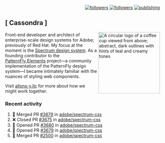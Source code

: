 <p align="right"><a rel="me" href="https://front-end.social/@castastrophe">
    <img alt="followers" title="Follow me on Mastodon" src="https://img.shields.io/mastodon/follow/109297102751309835?domain=https%3A%2F%2Ffront-end.social&label=Follow&logo=mastodon&logoColor=white&style=for-the-badge&labelColor=008080&color=006969"/></a>
  <a href="https://codepen.io/castastrophe/">
    <img alt="followers" title="Follow me on CodePen" src="https://img.shields.io/badge/23-1?color=640464&labelColor=7c007c&style=for-the-badge&logo=codepen&label=Follow"/></a>
<a href="https://castastrophe.medium.com/">
    <img alt="publishing" title="View articles on Medium" src="https://img.shields.io/badge/107-1?color=666&labelColor=444&label=subscribe&logo=medium&logoColor=white&style=for-the-badge"/></a>
</p>

## [&nbsp;Cassondra&nbsp;]

<img align="right" src="https://github-production-user-asset-6210df.s3.amazonaws.com/1840295/253016758-ba468774-1cd3-42c2-8f43-947b5eeb5edf.png" height="200" alt="A circular logo of a coffee cup viewed from above; abstract, dark outlines with hints of teal and creamy tones">

Front-end developer and architect of enterprise-scale design systems for Adobe; previously of Red Hat. My focus at the moment is the [Spectrum design system](https://github.com/adobe/spectrum-css). As a founding contributor to the [PatternFly&nbsp;Elements](https://github.com/patternfly/patternfly-elements) project&mdash;a community implementation of the PatternFly design system&mdash;I became intimately familiar with the nuances of styling web components.

Visit [allons-y.llc](http://allons-y.llc/) for more about how we might work together.

### Recent activity

<!--START_SECTION:activity-->
1. 🎉 Merged PR [#3679](https://github.com/adobe/spectrum-css/pull/3679) in [adobe/spectrum-css](https://github.com/adobe/spectrum-css)
2. ❌ Closed PR [#3675](https://github.com/adobe/spectrum-css/pull/3675) in [adobe/spectrum-css](https://github.com/adobe/spectrum-css)
3. 💪 Opened PR [#3680](https://github.com/adobe/spectrum-css/pull/3680) in [adobe/spectrum-css](https://github.com/adobe/spectrum-css)
4. 💪 Opened PR [#3679](https://github.com/adobe/spectrum-css/pull/3679) in [adobe/spectrum-css](https://github.com/adobe/spectrum-css)
5. 🎉 Merged PR [#2500](https://github.com/adobe/spectrum-css/pull/2500) in [adobe/spectrum-css](https://github.com/adobe/spectrum-css)
<!--END_SECTION:activity-->
